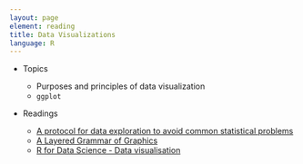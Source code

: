 ```yaml
---
layout: page
element: reading
title: Data Visualizations
language: R
---
```


* Topics

  * Purposes and principles of data visualization
  * `ggplot`

* Readings

  * [A protocol for data exploration to avoid common statistical problems](https://besjournals.onlinelibrary.wiley.com/doi/full/10.1111/j.2041-210X.2009.00001.x)
  * [A Layered Grammar of Graphics](http://vita.had.co.nz/papers/layered-grammar.pdf)
  * [R for Data Science - Data visualisation](http://r4ds.had.co.nz/data-visualisation.html)
  
  
